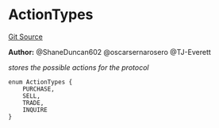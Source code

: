 # ActionTypes
[Git Source](https://github.com/thrackle-io/rules-protocol/blob/e66fc809d7d2554e7ebbff7404b6c1d6e84d340d/src/economic/ruleProcessor/ActionEnum.sol)

**Author:**
@ShaneDuncan602 @oscarsernarosero @TJ-Everett

*stores the possible actions for the protocol*


```solidity
enum ActionTypes {
    PURCHASE,
    SELL,
    TRADE,
    INQUIRE
}
```

